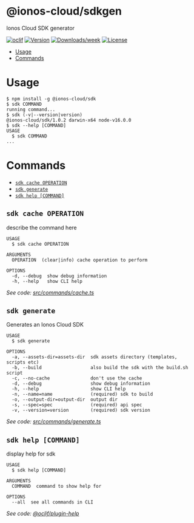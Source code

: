 @ionos-cloud/sdkgen
===================

Ionos Cloud SDK generator

[![oclif](https://img.shields.io/badge/cli-oclif-brightgreen.svg)](https://oclif.io)
[![Version](https://img.shields.io/npm/v/@ionos-cloud/sdkgen.svg)](https://npmjs.org/package/@ionos-cloud/sdkgen)
[![Downloads/week](https://img.shields.io/npm/dw/@ionos-cloud/sdkgen.svg)](https://npmjs.org/package/@ionos-cloud/sdkgen)
[![License](https://img.shields.io/npm/l/@ionos-cloud/sdkgen.svg)](https://github.com/ionos-cloud/sdkgen/blob/master/package.json)

<!-- toc -->
* [Usage](#usage)
* [Commands](#commands)
<!-- tocstop -->
# Usage
<!-- usage -->
```sh-session
$ npm install -g @ionos-cloud/sdk
$ sdk COMMAND
running command...
$ sdk (-v|--version|version)
@ionos-cloud/sdk/1.0.2 darwin-x64 node-v16.0.0
$ sdk --help [COMMAND]
USAGE
  $ sdk COMMAND
...
```
<!-- usagestop -->
# Commands
<!-- commands -->
* [`sdk cache OPERATION`](#sdk-cache-operation)
* [`sdk generate`](#sdk-generate)
* [`sdk help [COMMAND]`](#sdk-help-command)

## `sdk cache OPERATION`

describe the command here

```
USAGE
  $ sdk cache OPERATION

ARGUMENTS
  OPERATION  (clear|info) cache operation to perform

OPTIONS
  -d, --debug  show debug information
  -h, --help   show CLI help
```

_See code: [src/commands/cache.ts](https://github.com/ionos-cloud/sdk/blob/v1.0.2/src/commands/cache.ts)_

## `sdk generate`

Generates an Ionos Cloud SDK

```
USAGE
  $ sdk generate

OPTIONS
  -a, --assets-dir=assets-dir  sdk assets directory (templates, scripts etc)
  -b, --build                  also build the sdk with the build.sh script
  -c, --no-cache               don't use the cache
  -d, --debug                  show debug information
  -h, --help                   show CLI help
  -n, --name=name              (required) sdk to build
  -o, --output-dir=output-dir  output dir
  -s, --spec=spec              (required) api spec
  -v, --version=version        (required) sdk version
```

_See code: [src/commands/generate.ts](https://github.com/ionos-cloud/sdk/blob/v1.0.2/src/commands/generate.ts)_

## `sdk help [COMMAND]`

display help for sdk

```
USAGE
  $ sdk help [COMMAND]

ARGUMENTS
  COMMAND  command to show help for

OPTIONS
  --all  see all commands in CLI
```

_See code: [@oclif/plugin-help](https://github.com/oclif/plugin-help/blob/v3.2.2/src/commands/help.ts)_
<!-- commandsstop -->
